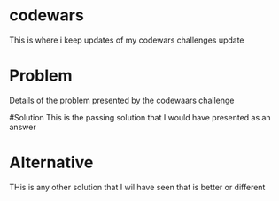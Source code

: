 # codewars
This is where i keep updates of my codewars challenges update
# Problem
Details of the problem presented by the codewaars challenge

#Solution
This is the passing solution that I would have presented as an answer
# Alternative
THis is any other solution that I wil have seen that is better or different
